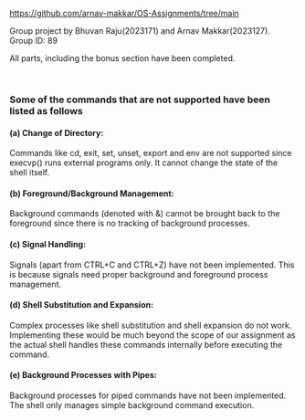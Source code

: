 https://github.com/arnav-makkar/OS-Assignments/tree/main

Group project by Bhuvan Raju(2023171) and Arnav Makkar(2023127).<br>
Group ID: 89

All parts, including the bonus section have been completed.


<br>

### Some of the commands that are not supported have been listed as follows

<h4>(a) Change of Directory:</h4>
Commands like cd, exit, set, unset, export and env are not supported since execvp() runs external programs only. It cannot change the state of the shell itself.

<h4>(b) Foreground/Background Management:</h4>
Background commands (denoted with &) cannot be brought back to the foreground since there is no tracking of background processes.

<h4>(c) Signal Handling:</h4>
Signals (apart from CTRL+C and CTRL+Z) have not been implemented. This is because signals need proper background and foreground process management.

<h4>(d) Shell Substitution and Expansion:</h4>
Complex processes like shell substitution and shell expansion do not work. Implementing these would be much beyond the scope of our assignment as the actual shell handles these commands internally before executing the command.

<h4>(e) Background Processes with Pipes:</h4>
Background processes for piped commands have not been implemented. The shell only manages simple background command execution.

